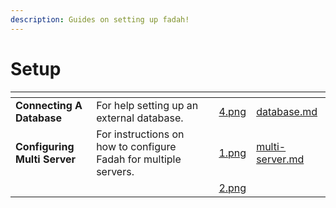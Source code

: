 ```yaml
---
description: Guides on setting up fadah!
---
```


# Setup

<table data-view="cards"><thead><tr><th></th><th></th><th></th><th data-hidden data-card-cover data-type="files"></th><th data-hidden data-card-target data-type="content-ref"></th></tr></thead><tbody><tr><td><strong>Connecting A Database</strong></td><td>For help setting up an external database.</td><td></td><td><a href="../../.gitbook/assets/4.png">4.png</a></td><td><a href="database.md">database.md</a></td></tr><tr><td><strong>Configuring Multi Server</strong></td><td>For instructions on how to configure Fadah for multiple servers.</td><td></td><td><a href="../../.gitbook/assets/1.png">1.png</a></td><td><a href="multi-server.md">multi-server.md</a></td></tr><tr><td></td><td></td><td></td><td><a href="../../.gitbook/assets/2.png">2.png</a></td><td></td></tr></tbody></table>
